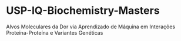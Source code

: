 # USP-IQ-Biochemistry-Masters
Alvos Moleculares da Dor via Aprendizado de Máquina em Interações Proteína-Proteína e Variantes Genéticas
